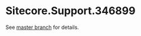 # Sitecore.Support.346899

See [master branch](https://github.com/sitecoresupport/Sitecore.Support.346899) for details.